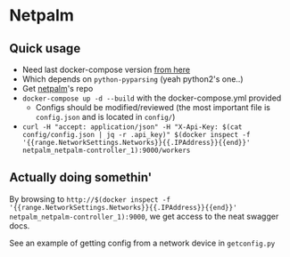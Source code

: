 # Netpalm

## Quick usage

- Need last docker-compose version [from here](https://github.com/docker/compose/releases)
- Which depends on `python-pyparsing` (yeah python2's one..)
- Get [netpalm](https://github.com/tbotnz/netpalm)'s repo
- `docker-compose up -d --build` with the docker-compose.yml provided
  - Configs should be modified/reviewed (the most important file is `config.json` and is located in `config/`)
- `curl -H "accept: application/json" -H "X-Api-Key: $(cat config/config.json | jq -r .api_key)" $(docker inspect -f '{{range.NetworkSettings.Networks}}{{.IPAddress}}{{end}}' netpalm_netpalm-controller_1):9000/workers`

## Actually doing somethin'

By browsing to `http://$(docker inspect -f '{{range.NetworkSettings.Networks}}{{.IPAddress}}{{end}}' netpalm_netpalm-controller_1):9000`, we get access to the neat swagger docs.

See an example of getting config from a network device in `getconfig.py`
